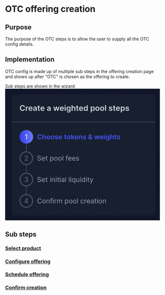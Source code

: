 # OTC offering creation

## Purpose

The purpose of the OTC steps is to allow the user to supply all the OTC config details.

## Implementation

OTC config is made up of multiple sub steps in the offering creation page and shows up after "OTC" is chosen as the offering to create.

Sub steps are shown in the wizard
![](../../../../assets/balancer/wizard_steps.png)

## Sub steps

### [Select product](steps.md###Product)

### [Configure offering](steps.md###Order)

### [Schedule offering](steps.md###Schedule)

### [Confirm creation](steps.md###Confirm-creation)
